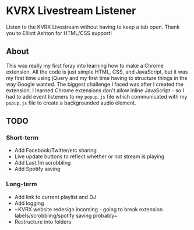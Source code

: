 # KVRX Livestream Listener

Listen to the KVRX Livestream without having to keep a tab open.
Thank you to Elliott Ashton for HTML/CSS support!

## About

This was really my first foray into learning how to make a Chrome extension. All the code is just simple HTML, CSS, and JavaScript, but it was my first time using jQuery and my first time having to structure things in the way Google wanted. The biggest challenge I faced was after I created the extension, I learned Chrome extensions don't allow inline JavaScript - so I had to add event listeners to my `popup.js` file which communicated with my `popup.js` file to create a backgrounded audio element.

## TODO

### Short-term

* Add Facebook/Twitter/etc sharing
* Live update buttons to reflect whether or not stream is playing
* Add Last.fm scrobbling
* Add Spotify saving

### Long-term

* Add link to current playlist and DJ
* Add logging
* ~KVRX website redesign incoming - going to break extension labels/scrobbling/spotify saving probably~
* Restructure into folders

